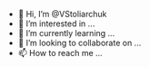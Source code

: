 - 👋 Hi, I’m @VStoliarchuk
- 👀 I’m interested in ...
- 🌱 I’m currently learning ...
- 💞️ I’m looking to collaborate on ...
- 📫 How to reach me ...

<!---
VStoliarchuk/VStoliarchuk is a ✨ special ✨ repository because its `README.md` (this file) appears on your GitHub profile.
You can click the Preview link to take a look at your changes.
--->
